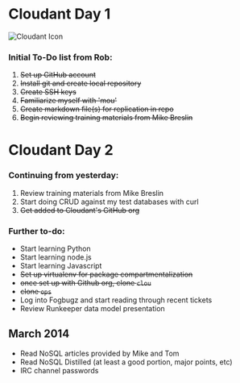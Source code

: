 # Cloudant Day 1
![Cloudant Icon](https://cloudant.com/wp-content/themes/cloudant/images/cloudant_logo_2012_retina.png)

### Initial To-Do list from Rob:
1. ~~Set up GitHub account~~
2. ~~Install git and create local repository~~
3. ~~Create SSH keys~~
4. ~~Familiarize myself with 'mou'~~
3. ~~Create markdown file(s) for replication in repo~~
4. ~~Begin reviewing training materials from Mike Breslin~~

# Cloudant Day 2
### Continuing from yesterday:
1. Review training materials from Mike Breslin
2. Start doing CRUD against my test databases with curl
3. ~~Get added to Cloudant's GitHub org~~

### Further to-do:
* Start learning Python
* Start learning node.js
* Start learning Javascript
* ~~Set up virtualenv for package compartmentalization~~
* ~~once set up with Github org, clone `clou`~~
* ~~clone `ops`~~
* Log into Fogbugz and start reading through recent tickets
* Review Runkeeper data model presentation

## March 2014
* Read NoSQL articles provided by Mike and Tom
* Read NoSQL Distilled (at least a good portion, major points, etc)
* IRC channel passwords

